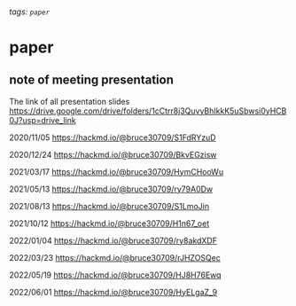 ###### tags: `paper`
# paper
## note of meeting presentation
The link of all presentation slides
https://drive.google.com/drive/folders/1cCtrr8j3QuvyBhIkkK5uSbwsi0yHCB0J?usp=drive_link  

2020/11/05 
https://hackmd.io/@bruce30709/S1FdRYzuD

2020/12/24 
https://hackmd.io/@bruce30709/BkvEGzisw

2021/03/17 
https://hackmd.io/@bruce30709/HymCHooWu

2021/05/13 
https://hackmd.io/@bruce30709/ry79A0Dw

2021/08/13 
https://hackmd.io/@bruce30709/S1LmoJin

2021/10/12
https://hackmd.io/@bruce30709/H1n67_oet

2022/01/04
https://hackmd.io/@bruce30709/ry8akdXDF

2022/03/23
https://hackmd.io/@bruce30709/rJHZOSQec

2022/05/19
https://hackmd.io/@bruce30709/HJ8H76Ewq

2022/06/01
https://hackmd.io/@bruce30709/HyELgaZ_9
